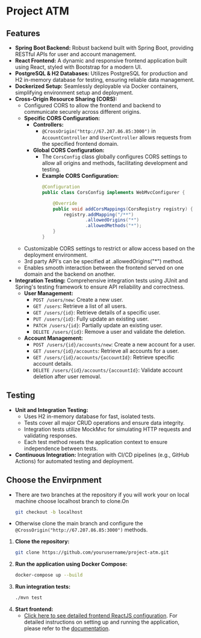 # Project ATM

## Features

- **Spring Boot Backend:** Robust backend built with Spring Boot, providing RESTful APIs for user and account management.
- **React Frontend:** A dynamic and responsive frontend application built using React, styled with Bootstrap for a modern UI.
- **PostgreSQL & H2 Databases:** Utilizes PostgreSQL for production and H2 in-memory database for testing, ensuring reliable data management.
- **Dockerized Setup:** Seamlessly deployable via Docker containers, simplifying environment setup and deployment.
- **Cross-Origin Resource Sharing (CORS):**
  - Configured CORS to allow the frontend and backend to communicate securely across different origins.
  - **Specific CORS Configuration:**
    - **Controllers:** 
      - `@CrossOrigin("http://67.207.86.85:3000")` in `AccountController` and `UserController` allows requests from the specified frontend domain.
    - **Global CORS Configuration:**
      - The `CorsConfig` class globally configures CORS settings to allow all origins and methods, facilitating development and testing.
      - **Example CORS Configuration:**
        ```java
        @Configuration
        public class CorsConfig implements WebMvcConfigurer {

            @Override
            public void addCorsMappings(CorsRegistry registry) {
                registry.addMapping("/**")
                        .allowedOrigins("*")
                        .allowedMethods("*");
            }
        }
        ```
  - Customizable CORS settings to restrict or allow access based on the deployment environment.
  - 3rd party API's can be specified at .allowedOrigins("*") method.
  - Enables smooth interaction between the frontend served on one domain and the backend on another.
- **Integration Testing:** Comprehensive integration tests using JUnit and Spring's testing framework to ensure API reliability and correctness.
    - **User Management:**
        - `POST /users/new`: Create a new user.
        - `GET /users`: Retrieve a list of all users.
        - `GET /users/{id}`: Retrieve details of a specific user.
        - `PUT /users/{id}`: Fully update an existing user.
        - `PATCH /users/{id}`: Partially update an existing user.
        - `DELETE /users/{id}`: Remove a user and validate the deletion.
    - **Account Management:**
        - `POST /users/{id}/accounts/new`: Create a new account for a user.
        - `GET /users/{id}/accounts`: Retrieve all accounts for a user.
        - `GET /users/{id}/accounts/{accountId}`: Retrieve specific account details.
        - `DELETE /users/{id}/accounts/{accountId}`: Validate account deletion after user removal.

## Testing

- **Unit and Integration Testing:** 
    - Uses H2 in-memory database for fast, isolated tests.
    - Tests cover all major CRUD operations and ensure data integrity.
    - Integration tests utilize MockMvc for simulating HTTP requests and validating responses.
    - Each test method resets the application context to ensure independence between tests.
- **Continuous Integration:** Integration with CI/CD pipelines (e.g., GitHub Actions) for automated testing and deployment.

## Choose the Envirpnment
- There are two branches at the repository if you will work your on local machine choose localhost branch to clone.On 

  ```bash
  git checkout -b localhost
  ```
- Otherwise clone the main branch and configure the `@CrossOrigin("http://67.207.86.85:3000")` methods.
 
1. **Clone the repository:**
    ```bash
    git clone https://github.com/yourusername/project-atm.git
    ```
2. **Run the application using Docker Compose:**
    ```bash
    docker-compose up --build
    ```
3. **Run integration tests:**
    ```bash
    ./mvn test
    ```
4. **Start frontend:**
   - [Click here to see detailed frontend ReactJS configuration](https://github.com/omeryldzk/ReactApp).
For detailed instructions on setting up and running the application, please refer to the [documentation](./docs/SETUP.md).
